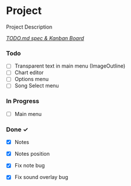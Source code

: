 # Project

Project Description

<em>[TODO.md spec & Kanban Board](https://bit.ly/3fCwKfM)</em>

### Todo

- [ ] Transparent text in main menu (ImageOutline)  
- [ ] Chart editor  
- [ ] Options menu  
- [ ] Song Select menu  

### In Progress

- [ ] Main menu  

### Done ✓

- [x] Notes  
- [x] Notes position  
- [x] Fix note bug  
- [x] Fix sound overlay bug  

